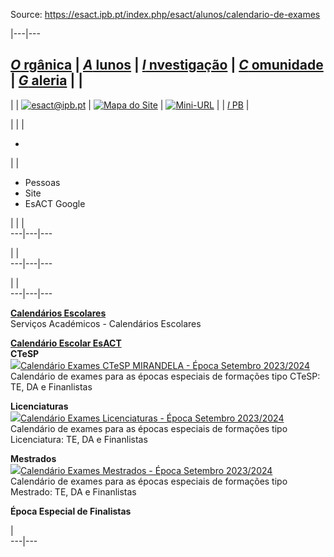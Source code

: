 Source: https://esact.ipb.pt/index.php/esact/alunos/calendario-de-exames

|---|---  
  
[_O_ rgânica](/index.php/esact/organica "Orgânica") | [_A_ lunos](/index.php/esact/alunos "Alunos") | [_I_ nvestigação](/index.php/esact/investigacao "Investigação") | [_C_ omunidade](/index.php/esact/comunidade "Comunidade") | [_G_ aleria](/index.php/esact/galeria "Galeria") |  |   
---  
|  | [![esact@ipb.pt](/templates/esact-template-alunos/images/mail.png)](mailto:esact@ipb.pt?subject=Portal%20ESACT "esact@ipb.pt") | [![Mapa do Site](/templates/esact-template-alunos/images/mapa.png)](/index.php/esact-map "Mapa do Site") | [![Mini-URL](/templates/esact-template-alunos/images/miniurl.png)](javascript:; "Mini-URL") |  | [_I_ PB](http://www.ipb.pt "Instituto Politécnico de Bragança") |   
  
  

  

  
  
  
  
  
  
  
  
  
  
  
  
  
  
|   |  | 

  *   

|  | 

  * Pessoas
  * Site
  * EsACT Google

|  |  |   
---|---|---  
  
|  |   
---|---|---  
  
|  |   
---|---|---  
  
  
[**Calendários Escolares**](http://www.ipb.pt/go/e130)  
Serviços Académicos - Calendários Escolares  
  
[**Calendário Escolar EsACT**](http://www.ipb.pt/go/dz149)  
**CTeSP**  
![](/plugins/content/webdocs/imagens/icons/pdf.gif)[Calendário Exames CTeSP
MIRANDELA - Época Setembro
2023/2024](https://webdocs.ipb.pt/portal/download?docId=15209)  
Calendário de exames para as épocas especiais de formações tipo CTeSP: TE, DA
e Finanlistas  
  
  
**Licenciaturas**  
![](/plugins/content/webdocs/imagens/icons/pdf.gif)[Calendário Exames
Licenciaturas - Época Setembro
2023/2024](https://webdocs.ipb.pt/portal/download?docId=15208)  
Calendário de exames para as épocas especiais de formações tipo Licenciatura:
TE, DA e Finanlistas  
  
  
**Mestrados**  
![](/plugins/content/webdocs/imagens/icons/pdf.gif)[Calendário Exames
Mestrados - Época Setembro
2023/2024](https://webdocs.ipb.pt/portal/download?docId=15989)  
Calendário de exames para as épocas especiais de formações tipo Mestrado: TE,
DA e Finanlistas  
  
  
**Época Especial de Finalistas**  
  
|  
---|---  
  

